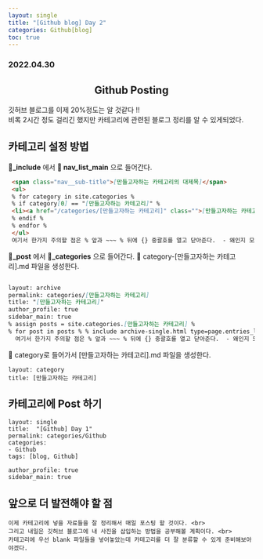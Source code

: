 ```yaml
---
layout: single
title: "[Github blog] Day 2"
categories: Github[blog]
toc: true
---
```

### 2022.04.30


## <center> Github Posting

깃허브 블로그를 이제 20%정도는 알 것같다 !!     <br>
비록 2시간 정도 걸리긴 했지만 카테고리에 관련된 블로그 정리를 알 수 있게되었다. 



## 카테고리 설정 방법  

 **📂_include** 에서 **📜 nav_list_main** 으로 들어간다. 
 ```md
  <span class="nav__sub-title">[만들고자하는 카테고리의 대제목]</span>
  <ul>
  % for category in site.categories %
  % if category[0] == "[만들고자하는 카테고리]" %
  <li><a href="/categories/[만들고자하는 카테고리]" class="">[만들고자하는 카테고리 제목] ({{category[1].size}})</a></li>
  % endif %
  % endfor %
  </ul>
  여기서 한가지 주의할 점은 % 앞과 ~~~ % 뒤에 {} 중괄호를 열고 닫아준다.  - 왜인지 모르겠지만 오류가 자꾸 발생해서 여기서는 생략함
```  

 **📂_post** 에서 **📂_categories** 으로 들어간다.
 📜 category-[만들고자하는 카테고리].md 파일을 생성한다. 
 
  ```md
  
  layout: archive
  permalink: categories/[만들고자하는 카테고리]
  title: "[만들고자하는 카테고리]"
  author_profile: true
  sidebar_main: true
  % assign posts = site.categories.[만들고자하는 카테고리] %
  % for post in posts % % include archive-single.html type=page.entries_layout % % endfor %
    여기서 한가지 주의할 점은 % 앞과 ~~~ % 뒤에 {} 중괄호를 열고 닫아준다.  - 왜인지 모르겠지만 오류가 자꾸 발생해서 여기서는 생략함
  ```
  
 📜 category로 들어가서 [만들고자하는 카테고리].md 파일을 생성한다. 
 
  ```
  layout: category
  title: [만들고자하는 카테고리]
  ```


##  카테고리에 Post 하기 

  ```
layout: single
title:  "[Github] Day 1"
permalink: categories/Github
categories:
  - Github
tags: [blog, Github]

author_profile: true
sidebar_main: true
  ```

## 앞으로 더 발전해야 할 점 

  ```
  이제 카테고리에 넣을 자료들을 잘 정리해서 매일 포스팅 할 것이다. <br>
  그리고 내일은 깃허브 블로그에 내 사진을 삽입하는 방법을 공부해볼 계획이다. <br>
  카테고리에 우선 blank 파일들을 넣어놓았는데 카테고리를 더 잘 분류할 수 있게 준비해보아야겠다. 
  ```
